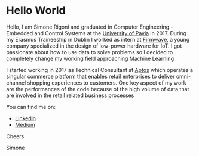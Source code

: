 # Hello World

Hello, I am Simone Rigoni and graduated in Computer Engineering - Embedded and Control Systems at the [University of Pavia](http://wcm-3.unipv.it/site/en/home.html) in 2017. During my Erasmus Traineeship in Dublin I worked as intern at [Firmwave](https://iot.taoglas.com/), a young company specialized in the design of low-power hardware for IoT. I got passionate about how to use data to solve problems so I decided to completely change my working field approaching Machine Learning

I started working in 2017 as Technical Consultant at [Aptos](https://www.aptos.com/) which operates a singular commerce platform that enables retail enterprises
to deliver omni-channel shopping experiences to customers. One key aspect of my work are the performances of the code because of the high volume of data that are involved in the retail related business processes

You can find me on:
 - [Linkedin](www.linkedin.com/in/simone-rigoni-852b40101)
 - [Medium](www.medium.com/@simone.rigoni01)
 
Cheers

Simone
